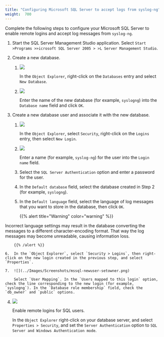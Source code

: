 ```yaml
---
title: "Configuring Microsoft SQL Server to accept logs from syslog-ng"
weight:  700
---
```

<!-- DISCLAIMER: This file is based on the syslog-ng Open Source Edition documentation https://github.com/balabit/syslog-ng-ose-guides/commit/2f4a52ee61d1ea9ad27cb4f3168b95408fddfdf2 and is used under the terms of The syslog-ng Open Source Edition Documentation License. The file has been modified by Axoflow. -->

Complete the following steps to configure your Microsoft SQL Server to enable remote logins and accept log messages from `syslog-ng`.


1.  Start the SQL Server Management Studio application. Select `Start >Programs >>icrosoft SQL Server 2005 > >L Server Management Studio`.

2.  Create a new database.
    
    1.  ![](../Images/Screenshots/mssql-newdb-select.png)
        
        In the `Object Explorer`, right-click on the `Databases` entry and select `New Database`.
    
    2.  ![](../Images/Screenshots/mssql-newdb-create.png)
        
        Enter the name of the new database (for example, `syslogng`) into the `Database name` field and click `OK`.

3.  Create a new database user and associate it with the new database.
    
    1.  ![](../Images/Screenshots/mssql-newuser-select.png)
        
        In the `Object Explorer`, select `Security`, right-click on the `Logins` entry, then select `New Login`.
    
    2.  ![](../Images/Screenshots/mssql-newuser-general.png)
        
        Enter a name (for example, `syslog-ng`) for the user into the `Login name` field.
    
    3.  Select the `SQL Server Authentication` option and enter a password for the user.
    
    4.  In the `Default database` field, select the database created in Step 2 (for example, `syslogng`).
    
    5.  In the `Default language` field, select the language of log messages that you want to store in the database, then click `OK`.
        
        {{% alert title="Warning" color="warning" %}}
        
Incorrect language settings may result in the database converting the messages to a different character-encoding format. That way the log messages may become unreadable, causing information loss.
        
        {{% /alert %}}
    
    6.  In the `Object Explorer`, select `Security > Logins`, then right-click on the new login created in the previous step, and select `Properties`.
    
    7.  ![](../Images/Screenshots/mssql-newuser-setowner.png)
        
        Select `User Mapping`. In the `Users mapped to this login` option, check the line corresponding to the new login (for example, `syslogng`). In the `Database role membership` field, check the `db_owner` and `public` options.

4.  ![](../Images/Screenshots/mssql-newuser-login.png)
    
    Enable remote logins for SQL users.
    
    In the `Object Explorer` right-click on your database server, and select `Properties > Security`, and set the `Server Authentication` option to `SQL Server and Windows Authentication mode`.

